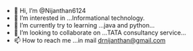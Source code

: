 - 👋 Hi, I’m @Nijanthan6124
- 👀 I’m interested in ...Informational technology.
- 🌱 I’m currently try to learning ...java and python...
- 💞️ I’m looking to collaborate on ...TATA consultancy service...
- 📫 How to reach me ...in mail drnijanthan@gmail.com

<!---
Nijanthan6124/Nijanthan6124 is a ✨ special ✨ repository because its `README.md` (this file) appears on your GitHub profile.
You can click the Preview link to take a look at your changes.
--->
